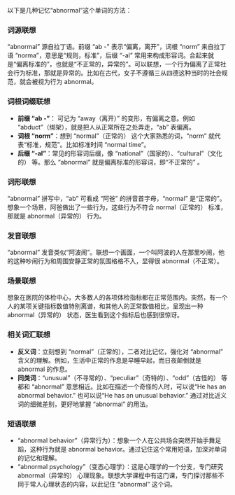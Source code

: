 以下是几种记忆“abnormal”这个单词的方法：

### 词源联想
“abnormal” 源自拉丁语。前缀 “ab -” 表示“偏离，离开”，词根 “norm” 来自拉丁语 “norma”，意思是“规则，标准”，后缀 “-al” 常用来构成形容词。合起来就是“偏离标准的”，也就是“不正常的，异常的”。可以联想，一个行为偏离了正常社会行为标准，那就是异常的。比如在古代，女子不遵循三从四德这种当时的社会规范，就会被视为行为 abnormal。

### 词根词缀联想
 - **前缀 “ab -”**： 可记为 “away（离开）” 的变形，有偏离之意。例如 “abduct”（绑架），就是把人从正常所在之处弄走，“ab” 表偏离。
 - **词根 “norm”**：想到 “normal”（正常的） 这个大家熟悉的词，“norm” 就代表“标准，规范”。比如标准时间 “normal time”。
 - **后缀 “-al”**：常见的形容词后缀，像 “national”（国家的）、“cultural”（文化的） 等。那么 “abnormal” 就是偏离标准的形容词，即“不正常的” 。

### 词形联想
“abnormal” 拼写中，“ab” 可看成 “阿爸” 的拼音首字母，“normal” 是“正常的”。想象一个场景，阿爸做出了一些行为，这些行为不符合 normal（正常的） 标准，那就是 abnormal（异常的） 行为。

### 发音联想
“abnormal” 发音类似“阿波闹”。联想一个画面，一个叫阿波的人在那里吵闹，他的这种吵闹行为和周围安静正常的氛围格格不入，显得很 abnormal（不正常）。

### 场景联想
想象在医院的体检中心，大多数人的各项体检指标都在正常范围内。突然，有一个人的某项关键指标数值特别离谱，和其他人的正常数值相比，呈现出一种 abnormal（异常的） 状态，医生看到这个指标后也感到很惊讶。

### 相关词汇联想
 - **反义词**：立刻想到 “normal”（正常的），二者对比记忆，强化对 “abnormal” 含义的理解。例如，生活中正常的作息是早睡早起，而日夜颠倒就是 abnormal 的作息。
 - **同类词**：“unusual”（不寻常的）、“peculiar”（奇特的）、“odd”（古怪的） 等都和 “abnormal” 意思相近。比如在描述一个奇怪的人时，可以说“He has an abnormal behavior.” 也可以说“He has an unusual behavior.”  通过对比近义词的细微差别，更好地掌握 “abnormal” 的用法。

### 短语联想
 - “abnormal behavior”（异常行为）：想象一个人在公共场合突然开始手舞足蹈，这种行为就是 abnormal behavior。通过记住这个常用短语，加深对单词的记忆和理解。
 - “abnormal psychology”（变态心理学）：这是心理学的一个分支，专门研究 abnormal（异常的） 心理现象。联想大学课程中有这门课，专门探讨那些不同于常人心理状态的内容，以此记住 “abnormal” 这个词。 